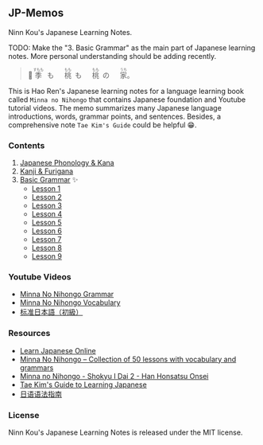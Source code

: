 ## JP-Memos

Ninn Kou's Japanese Learning Notes.

TODO: Make the "3. Basic Grammar" as the main part of Japanese learning notes. More personal understanding should be adding recently.

>🌸 <ruby>季<rp>（</rp><rt>すもも</rt><rp>）</rp>も　<rp>（</rp><rt></rt><rp>）</rp>桃<rp>（</rp><rt>もも</rt><rp>）</rp>も　<rp>（</rp><rt></rt><rp>）</rp>桃<rp>（</rp><rt>もも</rt><rp>）</rp>の　<rp>（</rp><rt></rt><rp>）</rp>家<rp>（</rp><rt>うち</rt><rp>）</rp></ruby>。

This is Hao Ren's Japanese learning notes for a language learning book called `Minna no Nihongo` that contains Japanese foundation and Youtube tutorial videos. The memo summarizes many Japanese language introductions, words, grammar points, and sentences. Besides, a comprehensive note `Tae Kim's Guide` could be helpful 😁.

### Contents

1. [Japanese Phonology & Kana](https://github.com/flying-yogurt/JP-Memos/blob/master/structure/01_Phonology_and_Kana.md)
2. [Kanji & Furigana](https://github.com/flying-yogurt/JP-Memos/blob/master/structure/02_Kanji_and_Furigana.md)
3. [Basic Grammar](https://github.com/flying-yogurt/JP-Memos/blob/master/structure/03_Basic_Grammar.md) ✨
    - [Lesson 1](https://github.com/flying-yogurt/JP-Memos/blob/master/grammar_notes/Lesson_01_Grammar.md)
    - [Lesson 2](https://github.com/flying-yogurt/JP-Memos/blob/master/grammar_notes/Lesson_02_Grammar.md)
    - [Lesson 3](https://github.com/flying-yogurt/JP-Memos/blob/master/grammar_notes/Lesson_03_Grammar.md)
    - [Lesson 4](https://github.com/flying-yogurt/JP-Memos/blob/master/grammar_notes/Lesson_04_Grammar.md)
    - [Lesson 5](https://github.com/flying-yogurt/JP-Memos/blob/master/grammar_notes/Lesson_05_Grammar.md)
    - [Lesson 6](https://github.com/flying-yogurt/JP-Memos/blob/master/grammar_notes/Lesson_06_Grammar.md)
    - [Lesson 7](https://github.com/flying-yogurt/JP-Memos/blob/master/grammar_notes/Lesson_07_Grammar.md)
    - [Lesson 8](https://github.com/flying-yogurt/JP-Memos/blob/master/grammar_notes/Lesson_08_Grammar.md)
    - [Lesson 9](https://github.com/flying-yogurt/JP-Memos/blob/master/grammar_notes/Lesson_09_Grammar.md)

### Youtube Videos

- [Minna No Nihongo Grammar](https://www.youtube.com/playlist?list=PLag_mhJfCJ-18WyYoklCPxIpYbeRgmWLJ)
- [Minna No Nihongo Vocabulary](https://www.youtube.com/playlist?list=PLag_mhJfCJ-038RtKIdpE4KSi4t-Z98UT)
- [标准日本語（初級）](https://www.youtube.com/playlist?list=PL7D012D6DC2C145D7)

### Resources

- [Learn Japanese Online](http://j-learning.com)
- [Minna No Nihongo – Collection of 50 lessons with vocabulary and grammars](http://wordgrammar.net/minna-no-nihongo-collection-of-50-lessons-with-vocabulary-and-grammars/)
- [Minna no Nihongo - Shokyu I Dai 2 - Han Honsatsu Onsei](https://www.3anet.co.jp/np/en/resrcs/230020/)
- [Tae Kim's Guide to Learning Japanese](http://www.guidetojapanese.org/learn/)
- [日语语法指南](https://res.wokanxing.info/jpgramma/)

### License

Ninn Kou's Japanese Learning Notes is released under the MIT license.
